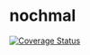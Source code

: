 # nochmal

[![Coverage Status](https://coveralls.io/repos/github/TomkeV/nochmal/badge.svg?branch=main)](https://coveralls.io/github/TomkeV/nochmal?branch=main)